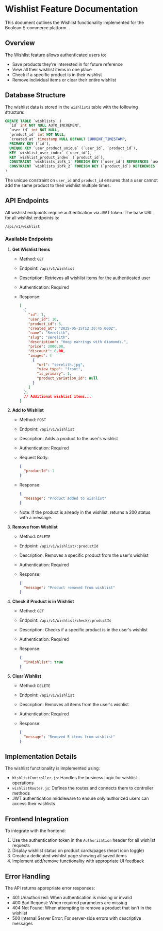 # Wishlist Feature Documentation

This document outlines the Wishlist functionality implemented for the Boolean E-commerce platform.

## Overview

The Wishlist feature allows authenticated users to:

- Save products they're interested in for future reference
- View all their wishlist items in one place
- Check if a specific product is in their wishlist
- Remove individual items or clear their entire wishlist

## Database Structure

The wishlist data is stored in the `wishlists` table with the following structure:

```sql
CREATE TABLE `wishlists` (
  `id` int NOT NULL AUTO_INCREMENT,
  `user_id` int NOT NULL,
  `product_id` int NOT NULL,
  `created_at` timestamp NULL DEFAULT CURRENT_TIMESTAMP,
  PRIMARY KEY (`id`),
  UNIQUE KEY `user_product_unique` (`user_id`, `product_id`),
  KEY `wishlist_user_index` (`user_id`),
  KEY `wishlist_product_index` (`product_id`),
  CONSTRAINT `wishlists_ibfk_1` FOREIGN KEY (`user_id`) REFERENCES `users` (`id`) ON DELETE CASCADE,
  CONSTRAINT `wishlists_ibfk_2` FOREIGN KEY (`product_id`) REFERENCES `products` (`id`) ON DELETE CASCADE
)
```

The unique constraint on `user_id` and `product_id` ensures that a user cannot add the same product to their wishlist multiple times.

## API Endpoints

All wishlist endpoints require authentication via JWT token. The base URL for all wishlist endpoints is:

```http
/api/v1/wishlist
```

### Available Endpoints

1. **Get Wishlist Items**
   - Method: `GET`
   - Endpoint: `/api/v1/wishlist`
   - Description: Retrieves all wishlist items for the authenticated user
   - Authentication: Required
   - Response:

     ```json
     [
       {
         "id": 1,
         "user_id": 10,
         "product_id": 5,
         "created_at": "2025-05-15T12:30:45.000Z",
         "name": "Serelith",
         "slug": "serelith",
         "description": "Hoop earrings with diamonds.",
         "price": 3000.00,
         "discount": 0.00,
         "images": [
           {
             "url": "serelith.jpg",
             "view_type": "front",
             "is_primary": 1,
             "product_variation_id": null
           }
         ]
       },
       // Additional wishlist items...
     ]
     ```

2. **Add to Wishlist**
   - Method: `POST`
   - Endpoint: `/api/v1/wishlist`
   - Description: Adds a product to the user's wishlist
   - Authentication: Required
   - Request Body:

     ```json
     {
       "productId": 1
     }
     ```

   - Response:

     ```json
     {
       "message": "Product added to wishlist"
     }
     ```

   - Note: If the product is already in the wishlist, returns a 200 status with a message.

3. **Remove from Wishlist**
   - Method: `DELETE`
   - Endpoint: `/api/v1/wishlist/:productId`
   - Description: Removes a specific product from the user's wishlist
   - Authentication: Required
   - Response:

     ```json
     {
       "message": "Product removed from wishlist"
     }
     ```

4. **Check if Product is in Wishlist**
   - Method: `GET`
   - Endpoint: `/api/v1/wishlist/check/:productId`
   - Description: Checks if a specific product is in the user's wishlist
   - Authentication: Required
   - Response:

     ```json
     {
       "inWishlist": true
     }
     ```

5. **Clear Wishlist**
   - Method: `DELETE`
   - Endpoint: `/api/v1/wishlist`
   - Description: Removes all items from the user's wishlist
   - Authentication: Required
   - Response:

     ```json
     {
       "message": "Removed 5 items from wishlist"
     }
     ```

## Implementation Details

The wishlist functionality is implemented using:

- `WishlistController.js`: Handles the business logic for wishlist operations
- `wishlistRouter.js`: Defines the routes and connects them to controller methods
- JWT authentication middleware to ensure only authorized users can access their wishlists

## Frontend Integration

To integrate with the frontend:

1. Use the authentication token in the `Authorization` header for all wishlist requests
2. Display wishlist status on product cards/pages (heart icon toggle)
3. Create a dedicated wishlist page showing all saved items
4. Implement add/remove functionality with appropriate UI feedback

## Error Handling

The API returns appropriate error responses:

- 401 Unauthorized: When authentication is missing or invalid
- 400 Bad Request: When required parameters are missing
- 404 Not Found: When attempting to remove a product that isn't in the wishlist
- 500 Internal Server Error: For server-side errors with descriptive messages
